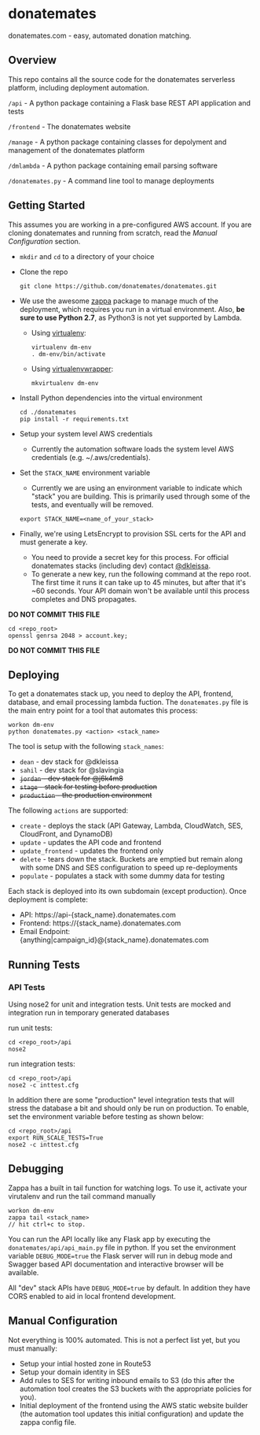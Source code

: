 # donatemates
donatemates.com - easy, automated donation matching.


## Overview
This repo contains all the source code for the donatemates serverless platform, including deployment automation.

`/api` - A python package containing a Flask base REST API application and tests

`/frontend` - The donatemates website

`/manage` - A python package containing classes for depolyment and management of the donatemates platform

`/dmlambda` - A python package containing email parsing software

`/donatemates.py` - A command line tool to manage deployments


## Getting Started
This assumes you are working in a pre-configured AWS account. If you are cloning donatemates and running from scratch, read the *Manual Configuration* section.

- `mkdir` and `cd` to a directory of your choice

- Clone the repo

	```
	git clone https://github.com/donatemates/donatemates.git
	```

- We use the awesome [zappa](https://github.com/Miserlou/Zappa) package to manage much of the deployment, which requires you run in a virtual environment. Also, **be sure to use Python 2.7**, as Python3 is not yet supported by Lambda.

	- Using [virtualenv](https://virtualenv.pypa.io/en/stable/):

		```
		virtualenv dm-env
		. dm-env/bin/activate
		```

	- Using [virtualenvwrapper](https://virtualenvwrapper.readthedocs.io/en/latest/):

		```
		mkvirtualenv dm-env
		```

- Install Python dependencies into the virtual environment

	```
	cd ./donatemates
	pip install -r requirements.txt
	```

- Setup your system level AWS credentials

	- Currently the automation software loads the system level AWS credentials (e.g. ~/.aws/credentials).


- Set the `STACK_NAME` environment variable
	- Currently we are using an environment variable to indicate which "stack" you are building. This is primarily used through some of the tests, and eventually will be removed.

	```
	export STACK_NAME=<name_of_your_stack>
	```

- Finally, we're using LetsEncrypt to provision SSL certs for the API and must generate a key.
	- You need to provide a secret key for this process. For official donatemates stacks (including dev) contact [@dkleissa](https://github.com/dkleissa).
	- To generate a new key, run the following command at the repo root. The first time it runs it can take up to 45 minutes, but after that it's ~60 seconds. Your API domain won't be available until this process completes and DNS propagates.

**DO NOT COMMIT THIS FILE**

```
cd <repo_root>
openssl genrsa 2048 > account.key;
```

**DO NOT COMMIT THIS FILE**

## Deploying

To get a donatemates stack up, you need to deploy the API, frontend, database, and email processing lambda fuction. The `donatemates.py` file is the main entry point for a tool that automates this process:

```
workon dm-env
python donatemates.py <action> <stack_name>
```

The tool is setup with the following `stack_names`:

- `dean` - dev stack for @dkleissa
- `sahil` - dev stack for @slavingia
- ~~`jordan` - dev stack for @j6k4m8~~
- ~~`stage` - stack for testing before production~~
- ~~`production` - the production environment~~


The following `actions` are supported:

- `create` - deploys the stack (API Gateway, Lambda, CloudWatch, SES, CloudFront, and DynamoDB)
- `update` - updates the API code and frontend
- `update_frontend` - updates the frontend only
- `delete` - tears down the stack. Buckets are emptied but remain along with some DNS and SES configuration to speed up re-deployments
- `populate` - populates a stack with some dummy data for testing

Each stack is deployed into its own subdomain (except production). Once deployment is complete:

- API: https://api-{stack_name}.donatemates.com
- Frontend: https://{stack_name}.donatemates.com
- Email Endpoint: {anything|campaign_id}@{stack_name}.donatemates.com

## Running Tests

### API Tests
Using nose2 for unit and integration tests. Unit tests are mocked and integration run in temporary generated databases

run unit tests:

```
cd <repo_root>/api
nose2
```

run integration tests:

```
cd <repo_root>/api
nose2 -c inttest.cfg
```

In addition there are some "production" level integration tests that will stress the database a bit and should only be run on production. To enable, set the environment variable before testing as shown below:

```
cd <repo_root>/api
export RUN_SCALE_TESTS=True
nose2 -c inttest.cfg
```

## Debugging

Zappa has a built in tail function for watching logs. To use it, activate your virutalenv and run the tail command manually

```
workon dm-env
zappa tail <stack_name>
// hit ctrl+c to stop.
```

You can run the API locally like any Flask app by executing the `donatemates/api/api_main.py` file in python. If you set the environment variable `DEBUG_MODE=true` the Flask server will run in debug mode and Swagger based API documentation and interactive browser will be available.

All "dev" stack APIs have `DEBUG_MODE=true` by default. In addition they have CORS enabled to aid in local frontend development.

## Manual Configuration

Not everything is 100% automated. This is not a perfect list yet, but you must manually:

- Setup your intial hosted zone in Route53
- Setup your domain identity in SES
- Add rules to SES for writing inbound emails to S3 (do this after the automation tool creates the S3 buckets with the appropriate policies for you).
- Initial deployment of the frontend using the AWS static website builder (the automation tool updates this initial configuration) and update the zappa config file.
